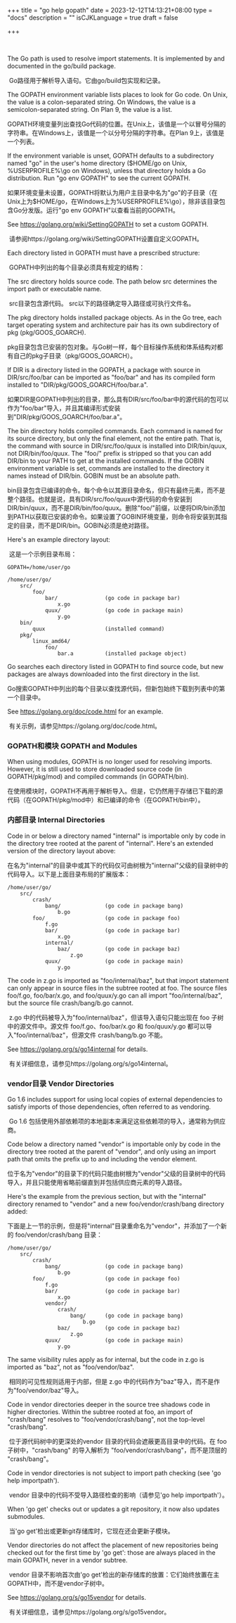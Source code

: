 +++
title = "go help gopath"
date = 2023-12-12T14:13:21+08:00
type = "docs"
description = ""
isCJKLanguage = true
draft = false

+++

​	

The Go path is used to resolve import statements. It is implemented by and documented in the go/build package.

​	Go路径用于解析导入语句。它由go/build包实现和记录。

The GOPATH environment variable lists places to look for Go code. On Unix, the value is a colon-separated string. On Windows, the value is a semicolon-separated string. On Plan 9, the value is a list.

​	GOPATH环境变量列出查找Go代码的位置。在Unix上，该值是一个以冒号分隔的字符串。在Windows上，该值是一个以分号分隔的字符串。在Plan 9上，该值是一个列表。

If the environment variable is unset, GOPATH defaults to a subdirectory named "go" in the user's home directory ($HOME/go on Unix, %USERPROFILE%\go on Windows), unless that directory holds a Go distribution. Run "go env GOPATH" to see the current GOPATH.

​	如果环境变量未设置，GOPATH将默认为用户主目录中名为"go"的子目录（在Unix上为$HOME/go，在Windows上为%USERPROFILE%\go），除非该目录包含Go分发版。运行"go env GOPATH"以查看当前的GOPATH。

See https://golang.org/wiki/SettingGOPATH to set a custom GOPATH.

​	请参阅https://golang.org/wiki/SettingGOPATH设置自定义GOPATH。

Each directory listed in GOPATH must have a prescribed structure:

​	GOPATH中列出的每个目录必须具有规定的结构：

The src directory holds source code. The path below src determines the import path or executable name.

​	src目录包含源代码。 src以下的路径确定导入路径或可执行文件名。

The pkg directory holds installed package objects. As in the Go tree, each target operating system and architecture pair has its own subdirectory of pkg (pkg/GOOS_GOARCH).

​	pkg目录包含已安装的包对象。与Go树一样，每个目标操作系统和体系结构对都有自己的pkg子目录（pkg/GOOS_GOARCH）。

If DIR is a directory listed in the GOPATH, a package with source in DIR/src/foo/bar can be imported as "foo/bar" and has its compiled form installed to "DIR/pkg/GOOS_GOARCH/foo/bar.a".

​	如果DIR是GOPATH中列出的目录，那么具有DIR/src/foo/bar中的源代码的包可以作为"foo/bar"导入，并且其编译形式安装到"DIR/pkg/GOOS_GOARCH/foo/bar.a"。

The bin directory holds compiled commands. Each command is named for its source directory, but only the final element, not the entire path. That is, the command with source in DIR/src/foo/quux is installed into DIR/bin/quux, not DIR/bin/foo/quux. The "foo/" prefix is stripped so that you can add DIR/bin to your PATH to get at the installed commands. If the GOBIN environment variable is set, commands are installed to the directory it names instead of DIR/bin. GOBIN must be an absolute path.

​	bin目录包含已编译的命令。每个命令以其源目录命名，但只有最终元素，而不是整个路径。也就是说，具有DIR/src/foo/quux中源代码的命令安装到DIR/bin/quux，而不是DIR/bin/foo/quux。删除"foo/"前缀，以便将DIR/bin添加到PATH以获取已安装的命令。如果设置了GOBIN环境变量，则命令将安装到其指定的目录，而不是DIR/bin。GOBIN必须是绝对路径。

Here's an example directory layout:

​	这是一个示例目录布局：

    GOPATH=/home/user/go
    
    /home/user/go/
        src/
            foo/
                bar/               (go code in package bar)
                    x.go
                quux/              (go code in package main)
                    y.go
        bin/
            quux                   (installed command)
        pkg/
            linux_amd64/
                foo/
                    bar.a          (installed package object)

Go searches each directory listed in GOPATH to find source code, but new packages are always downloaded into the first directory in the list.

​	Go搜索GOPATH中列出的每个目录以查找源代码，但新包始终下载到列表中的第一个目录中。

See https://golang.org/doc/code.html for an example.

​	有关示例，请参见https://golang.org/doc/code.html。

### GOPATH和模块 GOPATH and Modules

When using modules, GOPATH is no longer used for resolving imports. However, it is still used to store downloaded source code (in GOPATH/pkg/mod) and compiled commands (in GOPATH/bin).

在使用模块时，GOPATH不再用于解析导入。但是，它仍然用于存储已下载的源代码（在GOPATH/pkg/mod中）和已编译的命令（在GOPATH/bin中）。

### 内部目录 Internal Directories

Code in or below a directory named "internal" is importable only by code in the directory tree rooted at the parent of "internal". Here's an extended version of the directory layout above:

​	在名为"internal"的目录中或其下的代码仅可由树根为"internal"父级的目录树中的代码导入。以下是上面目录布局的扩展版本：

    /home/user/go/
        src/
            crash/
                bang/              (go code in package bang)
                    b.go
            foo/                   (go code in package foo)
                f.go
                bar/               (go code in package bar)
                    x.go
                internal/
                    baz/           (go code in package baz)
                        z.go
                quux/              (go code in package main)
                    y.go

The code in z.go is imported as "foo/internal/baz", but that import statement can only appear in source files in the subtree rooted at foo. The source files foo/f.go, foo/bar/x.go, and foo/quux/y.go can all import "foo/internal/baz", but the source file crash/bang/b.go cannot.

​	z.go 中的代码被导入为"foo/internal/baz"，但该导入语句只能出现在 foo 子树中的源文件中。源文件 foo/f.go、foo/bar/x.go 和 foo/quux/y.go 都可以导入"foo/internal/baz"，但源文件 crash/bang/b.go 不能。

See https://golang.org/s/go14internal for details.

​	有关详细信息，请参见https://golang.org/s/go14internal。

### vendor目录 Vendor Directories

Go 1.6 includes support for using local copies of external dependencies to satisfy imports of those dependencies, often referred to as vendoring.

​	Go 1.6 包括使用外部依赖项的本地副本来满足这些依赖项的导入，通常称为供应商。

Code below a directory named "vendor" is importable only by code in the directory tree rooted at the parent of "vendor", and only using an import path that omits the prefix up to and including the vendor element.

​	位于名为"vendor"的目录下的代码只能由树根为"vendor"父级的目录树中的代码导入，并且只能使用省略前缀直到并包括供应商元素的导入路径。

Here's the example from the previous section, but with the "internal" directory renamed to "vendor" and a new foo/vendor/crash/bang directory added:

​	下面是上一节的示例，但是将"internal"目录重命名为"vendor"，并添加了一个新的 foo/vendor/crash/bang 目录：

    /home/user/go/
        src/
            crash/
                bang/              (go code in package bang)
                    b.go
            foo/                   (go code in package foo)
                f.go
                bar/               (go code in package bar)
                    x.go
                vendor/
                    crash/
                        bang/      (go code in package bang)
                            b.go
                    baz/           (go code in package baz)
                        z.go
                quux/              (go code in package main)
                    y.go

The same visibility rules apply as for internal, but the code in z.go is imported as "baz", not as "foo/vendor/baz".

​	相同的可见性规则适用于内部，但是 z.go 中的代码作为"baz"导入，而不是作为"foo/vendor/baz"导入。

Code in vendor directories deeper in the source tree shadows code in higher directories. Within the subtree rooted at foo, an import of "crash/bang" resolves to "foo/vendor/crash/bang", not the top-level "crash/bang".

​	位于源代码树中的更深处的vendor 目录的代码会遮蔽更高目录中的代码。在 foo 子树中，"crash/bang" 的导入解析为 "foo/vendor/crash/bang"，而不是顶层的 "crash/bang"。

Code in vendor directories is not subject to import path checking (see 'go help importpath').

​	vendor 目录中的代码不受导入路径检查的影响（请参见'go help importpath'）。

When 'go get' checks out or updates a git repository, it now also updates submodules.

​	当'go get'检出或更新git存储库时，它现在还会更新子模块。

Vendor directories do not affect the placement of new repositories being checked out for the first time by 'go get': those are always placed in the main GOPATH, never in a vendor subtree.

​	vendor 目录不影响首次由'go get'检出的新存储库的放置：它们始终放置在主GOPATH中，而不是vendor子树中。

See https://golang.org/s/go15vendor for details.

​	有关详细信息，请参见https://golang.org/s/go15vendor。
